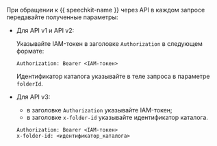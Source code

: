 При обращении к {{ speechkit-name }} через API в каждом запросе передавайте полученные параметры: 

* Для API v1 и API v2:

   Указывайте IAM-токен в заголовке `Authorization` в следующем формате:

   ```
   Authorization: Bearer <IAM-токен>
   ```
  
   Идентификатор каталога указывайте в теле запроса в параметре `folderId`.

* Для API v3:

   * в заголовке `Authorization` указывайте IAM-токен;
   * в заголовке `x-folder-id` указывайте идентификатор каталога.

   ```
   Authorization: Bearer <IAM-токен> 
   x-folder-id: <идентификатор_каталога>
   ```